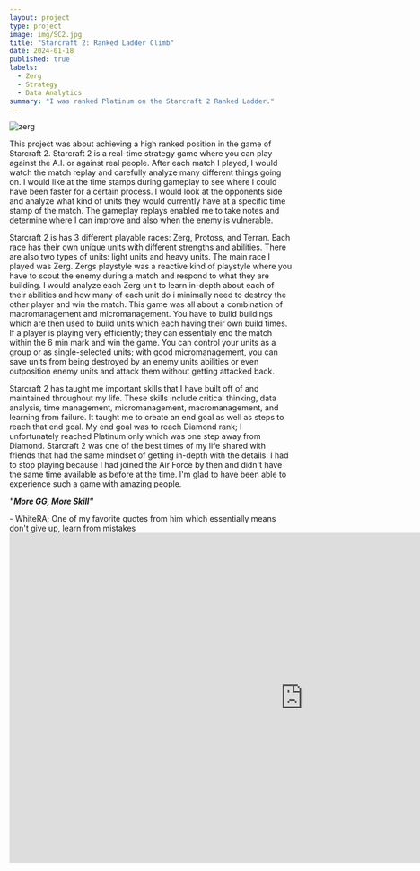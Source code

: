 ```yaml
---
layout: project
type: project
image: img/SC2.jpg
title: "Starcraft 2: Ranked Ladder Climb"
date: 2024-01-18
published: true
labels:
  - Zerg
  - Strategy
  - Data Analytics
summary: "I was ranked Platinum on the Starcraft 2 Ranked Ladder."
---
```


![zerg](https://github.com/kendrick-g/kendrick-g.github.io/assets/156295982/7fd28998-4c1b-465c-95c5-187c42af1664)

This project was about achieving a high ranked position in the game of Starcraft 2. Starcraft 2 is a real-time strategy game where you can play against the A.I. or against real people. After each match I played, I would watch the match replay and carefully analyze many different things going on. I would like at the time stamps during gameplay to see where I could have been faster for a certain process. I would look at the opponents side and analyze what kind of units they would currently have at a specific time stamp of the match. The gameplay replays enabled me to take notes and determine where I can improve and also when the enemy is vulnerable.

Starcraft 2 is has 3 different playable races: Zerg, Protoss, and Terran. Each race has their own unique units with different strengths and abilities. There are also two types of units: light units and heavy units. The main race I played was Zerg. Zergs playstyle was a reactive kind of playstyle where you have to scout the enemy during a match and respond to what they are building. I would analyze each Zerg unit to learn in-depth about each of their abilities and how many of each unit do i minimally need to destroy the other player and win the match. This game was all about a combination of macromanagement and micromanagement. You have to build buildings which are then used to build units which each having their own build times. If a player is playing very efficiently; they can essentialy end the match within the 6 min mark and win the game. You can control your units as a group or as single-selected units; with good micromanagement, you can save units from being destroyed by an enemy units abilities or even outposition enemy units and attack them without getting attacked back.

Starcraft 2 has taught me important skills that I have built off of and maintained throughout my life. These skills include critical thinking, data analysis, time management, micromanagement, macromanagement, and learning from failure. It taught me to create an end goal as well as steps to reach that end goal. My end goal was to reach Diamond rank; I unfortunately reached Platinum only which was one step away from Diamond. Starcraft 2 was one of the best times of my life shared with friends that had the same mindset of getting in-depth with the details. I had to stop playing because I had joined the Air Force by then and didn't have the same time available as before at the time. I'm glad to have been able to experience such a game with amazing people.

<p><b><i>"More GG, More Skill"</b></i></p> - WhiteRA; One of my favorite quotes from him which essentially means don't give up, learn from mistakes

<iframe width="1045" height="588" src="https://www.youtube.com/embed/HAzkBgEh4A4" title="More gg, more skill. - WhiteRa" frameborder="0" allow="accelerometer; autoplay; clipboard-write; encrypted-media; gyroscope; picture-in-picture; web-share" allowfullscreen></iframe>


